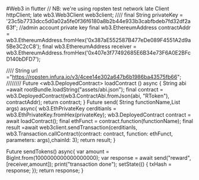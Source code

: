 #Web3 in flutter 
  // NB: we're using ropsten test network
  late Client httpClient;
  late wb3.Web3Client web3client;
  ////
  final String privateKey =
      '23c5b7733dcc5d0a02a5fe0f36f6180a8b2b44e933b3cabfbdeb7fd32df2a63f';
  //admin account private key
  final wb3.EthereumAddress contractAddr =
  wb3.EthereumAddress.fromHex('0x387aE552587B477eDe089F4551A2d9a5Be3C2cC8');
  final wb3.EthereumAddress receiver =
  wb3.EthereumAddress.fromHex('0x407e3f77492685E6B34e73F6A0E2BFcD140bDFD7');

  ////
  String url ="https://ropsten.infura.io/v3/4cee14e302a647b6b1986ba43575fb66";
  ////////
  Future <wb3.DeployedContract> loadContract () async {
    String abi =await rootBundle.loadString("assets/abi.json");
    final contract = wb3.DeployedContract(wb3.ContractAbi.fromJson(abi, "RToken"), contractAddr);
    return contract;
  }
  Future <String> send( String functionName,List<dynamic> args) async{
    wb3.EthPrivateKey cerditianls = wb3.EthPrivateKey.fromHex(privateKey);
    wb3.DeployedContract contract = await loadContract();
    final ethFunct = contract.function(functionName);
    final result =await web3client.sendTransaction(cerditianls, wb3.Transaction.callContract(contract: contract, function: ethFunct, parameters: args),chainId: 3);
    return result;
  }

  Future <String> sendTokens() async{
   var amount = BigInt.from(1000000000000000000);
   var response = await send("reward",[receiver,amount]);
    print("transaction done");
    setState(() {
      txHash = response;
    });
    return response;
  }
